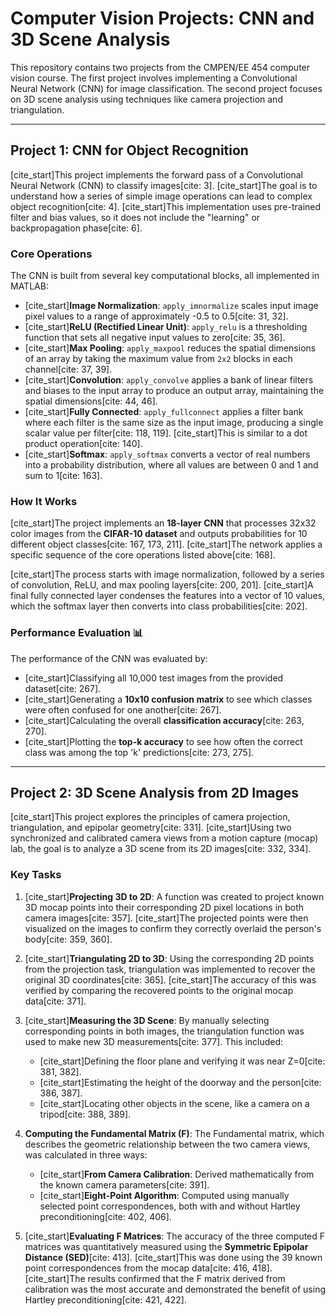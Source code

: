 # Computer Vision Projects: CNN and 3D Scene Analysis

This repository contains two projects from the CMPEN/EE 454 computer vision course. The first project involves implementing a Convolutional Neural Network (CNN) for image classification. The second project focuses on 3D scene analysis using techniques like camera projection and triangulation.

***

## Project 1: CNN for Object Recognition

[cite_start]This project implements the forward pass of a Convolutional Neural Network (CNN) to classify images[cite: 3]. [cite_start]The goal is to understand how a series of simple image operations can lead to complex object recognition[cite: 4]. [cite_start]This implementation uses pre-trained filter and bias values, so it does not include the "learning" or backpropagation phase[cite: 6].

### Core Operations

The CNN is built from several key computational blocks, all implemented in MATLAB:

* [cite_start]**Image Normalization**: `apply_imnormalize` scales input image pixel values to a range of approximately -0.5 to 0.5[cite: 31, 32].
* [cite_start]**ReLU (Rectified Linear Unit)**: `apply_relu` is a thresholding function that sets all negative input values to zero[cite: 35, 36].
* [cite_start]**Max Pooling**: `apply_maxpool` reduces the spatial dimensions of an array by taking the maximum value from `2x2` blocks in each channel[cite: 37, 39].
* [cite_start]**Convolution**: `apply_convolve` applies a bank of linear filters and biases to the input array to produce an output array, maintaining the spatial dimensions[cite: 44, 46].
* [cite_start]**Fully Connected**: `apply_fullconnect` applies a filter bank where each filter is the same size as the input image, producing a single scalar value per filter[cite: 118, 119]. [cite_start]This is similar to a dot product operation[cite: 140].
* [cite_start]**Softmax**: `apply_softmax` converts a vector of real numbers into a probability distribution, where all values are between 0 and 1 and sum to 1[cite: 163].

### How It Works

[cite_start]The project implements an **18-layer CNN** that processes 32x32 color images from the **CIFAR-10 dataset** and outputs probabilities for 10 different object classes[cite: 167, 173, 211]. [cite_start]The network applies a specific sequence of the core operations listed above[cite: 168].

[cite_start]The process starts with image normalization, followed by a series of convolution, ReLU, and max pooling layers[cite: 200, 201]. [cite_start]A final fully connected layer condenses the features into a vector of 10 values, which the softmax layer then converts into class probabilities[cite: 202].

### Performance Evaluation 📊

The performance of the CNN was evaluated by:
* [cite_start]Classifying all 10,000 test images from the provided dataset[cite: 267].
* [cite_start]Generating a **10x10 confusion matrix** to see which classes were often confused for one another[cite: 267].
* [cite_start]Calculating the overall **classification accuracy**[cite: 263, 270].
* [cite_start]Plotting the **top-k accuracy** to see how often the correct class was among the top 'k' predictions[cite: 273, 275].

***

## Project 2: 3D Scene Analysis from 2D Images

[cite_start]This project explores the principles of camera projection, triangulation, and epipolar geometry[cite: 331]. [cite_start]Using two synchronized and calibrated camera views from a motion capture (mocap) lab, the goal is to analyze a 3D scene from its 2D images[cite: 332, 334].

### Key Tasks

1.  [cite_start]**Projecting 3D to 2D**: A function was created to project known 3D mocap points into their corresponding 2D pixel locations in both camera images[cite: 357]. [cite_start]The projected points were then visualized on the images to confirm they correctly overlaid the person's body[cite: 359, 360].

2.  [cite_start]**Triangulating 2D to 3D**: Using the corresponding 2D points from the projection task, triangulation was implemented to recover the original 3D coordinates[cite: 365]. [cite_start]The accuracy of this was verified by comparing the recovered points to the original mocap data[cite: 371].

3.  [cite_start]**Measuring the 3D Scene**: By manually selecting corresponding points in both images, the triangulation function was used to make new 3D measurements[cite: 377]. This included:
    * [cite_start]Defining the floor plane and verifying it was near Z=0[cite: 381, 382].
    * [cite_start]Estimating the height of the doorway and the person[cite: 386, 387].
    * [cite_start]Locating other objects in the scene, like a camera on a tripod[cite: 388, 389].

4.  **Computing the Fundamental Matrix (F)**: The Fundamental matrix, which describes the geometric relationship between the two camera views, was calculated in three ways:
    * [cite_start]**From Camera Calibration**: Derived mathematically from the known camera parameters[cite: 391].
    * [cite_start]**Eight-Point Algorithm**: Computed using manually selected point correspondences, both with and without Hartley preconditioning[cite: 402, 406].

5.  [cite_start]**Evaluating F Matrices**: The accuracy of the three computed F matrices was quantitatively measured using the **Symmetric Epipolar Distance (SED)**[cite: 413]. [cite_start]This was done using the 39 known point correspondences from the mocap data[cite: 416, 418]. [cite_start]The results confirmed that the F matrix derived from calibration was the most accurate and demonstrated the benefit of using Hartley preconditioning[cite: 421, 422].